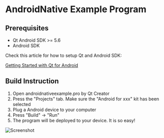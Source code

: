 AndroidNative Example Program
=====================

Prerequisites
-------------

 * Qt Android SDK >= 5.6
 * Android SDK

Check this article for how to setup Qt and Android SDK:

[Getting Started with Qt for Android](http://qt-project.org/doc/qt-5/androidgs.html)

Build Instruction
-----------------

 1. Open androidnativeexample.pro by Qt Creator
 1. Press the "Projects" tab. Make sure the "Android for xxx" kit has been selected
 1. Plug a Android device to your computer
 1. Press "Build" -> "Run"
 1. The program will be deployed to your device. It is so easy!

![Screenshot](https://raw.githubusercontent.com/benlau/androidnative.pri/master/docs/screenshots/example1.png)

